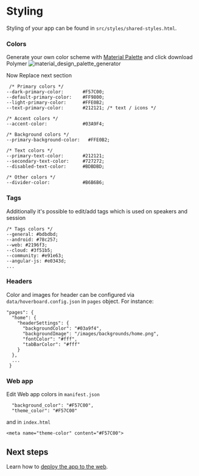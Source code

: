 # Styling

Styling of your app can be found in `src/styles/shared-styles.html`.
 
### Colors
Generate your own color scheme with [Material Palette][Material Palette]
and click download Polymer
![material_design_palette_generator](https://cloud.githubusercontent.com/assets/2954281/17750340/a02f8e76-64ca-11e6-80f0-53392b30f89a.png)

Now Replace next section
```
 /* Primary colors */
--dark-primary-color:       #F57C00;
--default-primary-color:    #FF9800;
--light-primary-color:      #FFE0B2;
--text-primary-color:       #212121; /* text / icons */

/* Accent colors */
--accent-color:             #03A9F4;

/* Background colors */
--primary-background-color:   #FFE0B2;

/* Text colors */
--primary-text-color:       #212121;
--secondary-text-color:     #727272;
--disabled-text-color:      #BDBDBD;

/* Other colors */
--divider-color:            #B6B6B6;

```


### Tags

Additionally it's possible to edit/add tags which is used on speakers and session
```
/* Tags colors */
--general: #bdbdbd;
--android: #78c257;
--web: #2196f3;
--cloud: #3f51b5;
--community: #e91e63;
--angular-js: #e0343d;
... 
```


### Headers

Color and images for header can be configured via `data/hoverboard.config.json`
in `pages` object. For instance:
```
"pages": {
  "home": {
    "headerSettings": {
      "backgroundColor": "#03a9f4",
      "backgroundImage": "/images/backgrounds/home.png",
      "fontColor": "#fff",
      "tabBarColor": "#fff"
    }
  },
  ...
 }
```

### Web app

Edit Web app colors in `manifest.json`
```
  "background_color": "#F57C00",
  "theme_color": "#F57C00"
```
and in `index.html`
```
<meta name="theme-color" content="#F57C00">
```

## Next steps

Learn how to [deploy the app to the web](deploy.md).

[Material Palette]: https://www.materialpalette.com/
